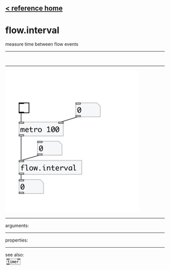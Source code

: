 [< reference home](index.html)
---

# flow.interval


measure time between flow events

---

<br>


---


![example](examples/flow.interval-example.jpg)

---
arguments:


---
properties:


---
see also:<br>
[![timer](img/object_timer.png)](timer.html)
